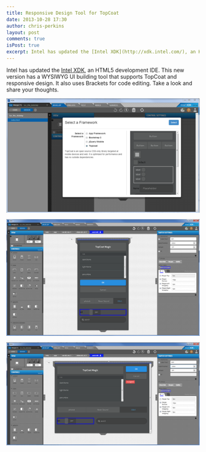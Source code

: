 ```yaml
---
title: Responsive Design Tool for TopCoat
date: 2013-10-28 17:30
author: chris-perkins
layout: post
comments: true
isPost: true
excerpt: Intel has updated the [Intel XDK](http://xdk.intel.com/), an HTML5 development IDE. This new version has a WYSIWYG UI building tool that supports TopCoat and responsive design.
---
```


Intel has updated the [Intel XDK](http://xdk.intel.com/), an HTML5 development IDE. This new version has a WYSIWYG UI building tool that supports TopCoat and responsive design. It also uses Brackets for code editing. Take a look and share your thoughts.

[![electing topcoat](/assets/img/app_designer_selecting_topcoat.png)](/assets/img/app_designer_selecting_topcoat.png)

[![narrow](/assets/img/app_designer_using_topcoat_narrow.png)](/assets/img/app_designer_using_topcoat_narrow.png)

[![wide](/assets/img/app_designer_using_topcoat_wide.png)](/assets/img/app_designer_using_topcoat_wide.png)

